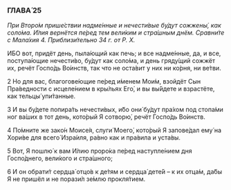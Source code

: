 ### ГЛАВА́ 25

_При Второ́м прише́ствии надме́нные и нечести́вые бу́дут сожжены́, как соло́ма. И́лия вернётся пе́ред тем вели́ким и стра́шным днём. Сравни́те с Мала́хия 4. Приблизи́тельно 34 г. от Р. Х._

И́БО вот, придёт день, пыла́ющий как печь; и все надме́нные, да, и все, поступа́ющие нечести́во, бу́дут как соло́ма, и день гряду́щий сожжёт их, речёт Госпо́дь Во́инств, так что не оста́вит у них ни ко́рня, ни ве́тви.

2 Но для вас, благогове́ющие пе́ред и́менем Мои́м, взойдёт Сын Пра́ведности с исцеле́нием в кры́льях Его́, и вы вы́йдете и взрастёте, как тельцы́ упи́танные.

3 И вы бу́дете попира́ть нечести́вых, и́бо они́ бу́дут пра́хом под стопа́ми ног ва́ших в тот день, кото́рый Я сотворю́, речёт Госпо́дь Во́инств.

4 По́мните же зако́н Моисе́я, слуги́ Моего́, кото́рый Я запове́дал ему́ на Хори́ве для всего́ Изра́иля, ра́вно как и пра́вила и уста́вы.

5 Вот, Я пошлю́ к вам И́лию проро́ка пе́ред наступле́нием дня Госпо́днего, вели́кого и стра́шного;

6 И он обрати́т сердца́ отцо́в к де́тям и сердца́ дете́й – к их отца́м, да́бы Я не пришёл и не порази́л зе́млю прокля́тием.
